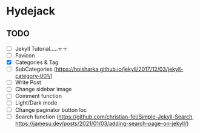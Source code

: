 # Hydejack 

## TODO
- [ ] Jekyll Tutorial.....ㅠㅜ
- [ ] Favicon
- [x] Categories & Tag
- [ ] SubCategories (https://hoisharka.github.io/jekyll/2017/12/03/jekyll-category-001/)
- [ ] Write Post
- [ ] Change sidebar image
- [ ] Comment function
- [ ] Light/Dark mode
- [ ] Change paginator button loc
- [ ] Search function (https://github.com/christian-fei/Simple-Jekyll-Search, 
    https://jamesu.dev/posts/2021/01/03/adding-search-page-on-jekyll/)